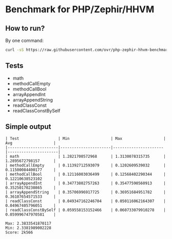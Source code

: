 Benchmark for PHP/Zephir/HHVM
=============================

## How to run?

By one command:

```bash
curl -sS https://raw.githubusercontent.com/ovr/php-zephir-hhvm-benchmark/master/benchmark.php | php
```

## Tests

* math
* methodCallEmpty
* methodCallBool
* arrayAppendInt
* arrayAppendString
* readClassConst
* readClassConstBySelf

## Simple output

```
| Test                 | Min                  | Max                  | Avg                  |
|----------------------|----------------------|----------------------|----------------------|
| math                 | 1.2821700572968      | 1.3130078315735      | 1.2895672798157      |
| methodCallEmpty      | 0.11392712593079     | 0.1202609539032      | 0.11500084400177     |
| methodCallBool       | 0.12116003036499     | 0.12568402290344     | 0.12210638523102     |
| arrayAppendInt       | 0.34773802757263     | 0.35477590560913     | 0.35250170230865     |
| arrayAppendString    | 0.35706996917725     | 0.36951684951782     | 0.36107654571533     |
| readClassConst       | 0.049347162246704    | 0.050116062164307    | 0.04967405796051     |
| readClassConstBySelf | 0.059558153152466    | 0.060733079910278    | 0.059996747970581    |

Max: 2.3833541870117
Min: 2.3381989002228
Score: 2k566
```